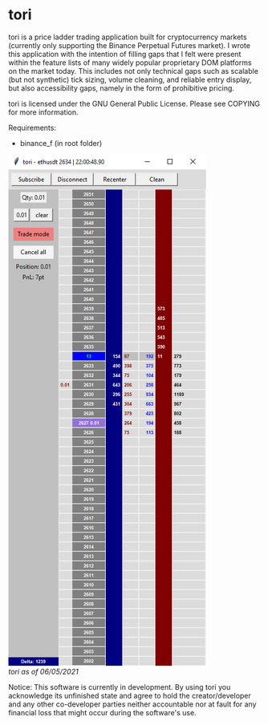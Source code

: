 # tori

tori is a price ladder trading application built for cryptocurrency markets (currently only supporting the Binance Perpetual Futures market).
I wrote this application with the intention of filling gaps that I felt were present
within the feature lists of many widely popular proprietary DOM platforms on the
market today. This includes not only technical gaps such as scalable
(but not synthetic) tick sizing, volume cleaning, and reliable entry display, but
also accessibility gaps, namely in the form of prohibitive pricing.

tori is licensed under the GNU General Public License. Please see COPYING for more information.

Requirements:
  * binance_f (in root folder)

![tori as of 06/05/2021](https://raw.githubusercontent.com/AidenH/tori/main/img/6-5-21-tori.png)  
*tori as of 06/05/2021*

Notice: This software is currently in development. By using tori you acknowledge
its unfinished state and agree to hold the creator/developer and any other co-developer
parties neither accountable nor at fault for any financial loss that might occur
during the software's use.
